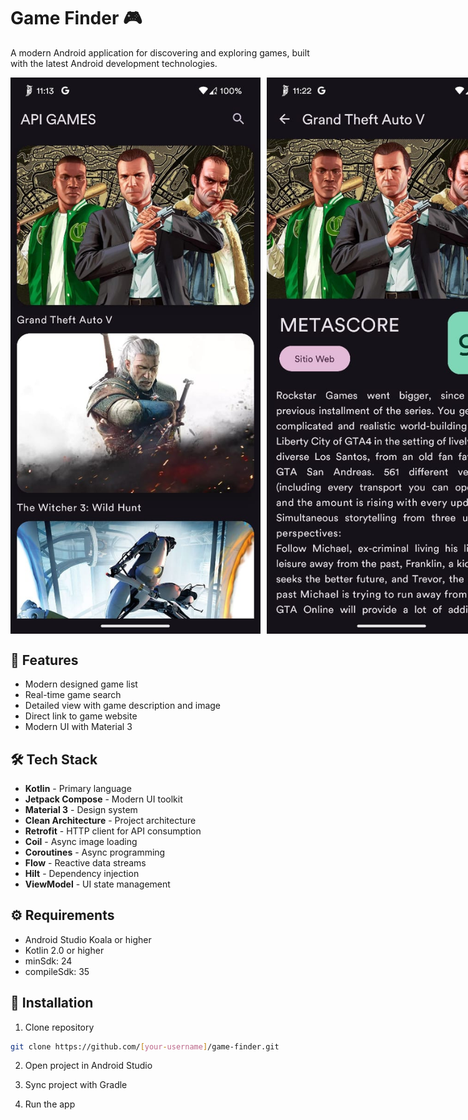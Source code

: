 # Game Finder 🎮

A modern Android application for discovering and exploring games, built with the latest Android development technologies.

<div style="display: flex; gap: 10px;">
    <img src="screenshots/home.jpeg" width="400" alt="Home Screen">
    <img src="screenshots/detail.jpeg" width="400" alt="Detail Screen">
</div>

## 🚀 Features

- Modern designed game list
- Real-time game search
- Detailed view with game description and image
- Direct link to game website
- Modern UI with Material 3

## 🛠️ Tech Stack

- **Kotlin** - Primary language
- **Jetpack Compose** - Modern UI toolkit
- **Material 3** - Design system
- **Clean Architecture** - Project architecture
- **Retrofit** - HTTP client for API consumption
- **Coil** - Async image loading
- **Coroutines** - Async programming
- **Flow** - Reactive data streams
- **Hilt** - Dependency injection
- **ViewModel** - UI state management

## ⚙️ Requirements

- Android Studio Koala or higher
- Kotlin 2.0 or higher
- minSdk: 24
- compileSdk: 35

## 🚀 Installation

1. Clone repository
```bash
git clone https://github.com/[your-username]/game-finder.git
```

2. Open project in Android Studio

3. Sync project with Gradle

4. Run the app

